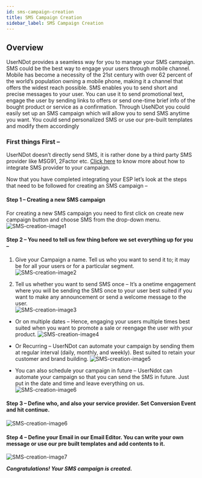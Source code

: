 ```yaml
---
id: sms-campaign-creation
title: SMS Campaign Creation
sidebar_label: SMS Campaign Creation
---
```

## Overview

UserNDot provides a seamless way for you to manage your SMS campaign. SMS could be the best way to engage your users through mobile channel. Mobile has become a necessity of the 21st century with over 62 percent of the world’s population owning a mobile phone, making it a channel that offers the widest reach possible. SMS enables you to send short and precise messages to your user. You can use it to send promotional text, engage the user by sending links to offers or send one-time brief info of the bought product or service as a confirmation. Through UseNDot you could easily set up an SMS campaign which will allow you to send SMS anytime you want. You could send personalized SMS or use our pre-built templates and modify them accordingly

### First things First –
 UserNDot doesn’t directly send SMS, it is rather done by a third party SMS provider like MSG91, 2Factor etc. [Click here](/d/docs/fundamentals/integrationOfEmail) to know more about how to integrate SMS provider to your campaign.

Now that you have completed integrating your ESP let’s look at the steps that need to be followed for creating an SMS campaign – 

#### Step 1 – Creating a new SMS campaign
For creating a new SMS campaign you need to first click on create new campaign button and choose SMS from the drop-down menu.
![SMS-creation-image1](/d/img/SMSCampaignCreation/SMS-CampaignCreation-1.png)

#### Step 2 – You need to tell us few thing before we set everything up for you –
    
1.   Give your Campaign a name. Tell us who you want to send it to; it may be for all your users or for a particular segment.
![SMS-creation-image2](/d/img/SMSCampaignCreation/SMS-CampaignCreation-2.png)

2.  Tell us whether you want to send SMS once – It’s a onetime engagement where you will be sending the SMS once to your user best suited if you want to make any announcement or send a welcome message to the user.      
![SMS-creation-image3](/d/img/SMSCampaignCreation/SMS-CampaignCreation-3.png)

* Or on multiple dates – Hence, engaging your users multiple times best suited when you want to promote a sale or reengage the user with your product.
![SMS-creation-image4](/d/img/SMSCampaignCreation/SMS-CampaignCreation-4.png)

* Or Recurring – UserNDot can automate your campaign by sending them at regular interval (daily, monthly, and weekly). Best suited to retain your customer and brand building.
![SMS-creation-image5](/d/img/SMSCampaignCreation/SMS-CampaignCreation-5.png)

* You can also schedule your campaign in future – UserNdot can automate your campaign so that you can send the SMS in future. Just put in the date and time and leave everything on us.
![SMS-creation-image6](/d/img/SMSCampaignCreation/SMS-CampaignCreation-6.png)

#### Step 3 – Define who, and also your service provider. Set Conversion Event and hit continue. 
![SMS-creation-image6](/d/img/SMSCampaignCreation/SMS-CampaignCreation-7.png)

#### Step 4 – Define your Email in our Email Editor. You can write your own message or use our pre built templates and add contents to it.
![SMS-creation-image7](/d/img/SMSCampaignCreation/SMS-CampaignCreation-8.png)


***Congratulations! Your SMS campaign is created.***